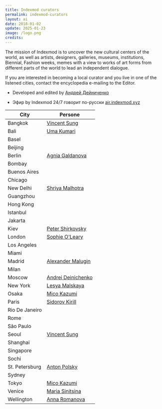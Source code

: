 ```yaml
---
title: Indexmod curators
permalink: indexmod-curators
layout: ai
date: 2018-01-02
update: 2025-01-23
image: /logo.png
credits:
---
```


The mission of Indexmod is to uncover the new cultural centers of the world, as well as artists, designers, galleries, museums, institutions, Biennial, Fashion weeks, memes with a view to works of art forms from different parts of the world to lead an independent dialogue.

If you are interested in becoming a local curator and you live in one of the listened cities, contact the encyclopedia e-mailing to the Editor.

+ Developed and edited by [Андрей Дейниченко](mailto:indexmod@ya.ru)

+ Эфир by Indexmod 24/7 говорит по-русски  [air.indexmod.xyz](https://air.indexmod.xyz/)



| City         | Persone           |
|---------------|------------------------|
| Bangkok       | [Vincent Sung](sung-vincent) |
| Bali          | [Uma Kumari](kumari-uma) |
| Basel         |                        |
| Beijing       |                        |
| Berlin        | [Agnia Galdanova](galdanova-agnia) |
| Bombay        |                        |
| Buenos Aires  |                        |
| Chicago       |                        |
| New Delhi     | [Shriya Malhotra](malhotra-shriya) |
| Guangzhou     |                        |
| Hong Kong     |                        |
| Istanbul      |                        |
| Jakarta       |                        |
| Kiev          | [Peter Shirkovsky](shirkovsky-peter) |
| London        | [Sophie O'Leary](o-leary-sophie) |
| Los Angeles   |                        |
| Miami         |                        |
| Madrid        | [Alexander Malugin](malugin-alexander) |
| Milan         |                        |
| Moscow        | [Andrei Deinichenko](deinichenko-andrei) |
| New York      | [Lesya Malskaya](malskaya-lesya) |
| Osaka         | [Mico Kazumi](kazumi-mico) |
| Paris         | [Sidorov Kirill](kirill-sidorov) |
| Rio De Janeiro|                        |
| Rome          |                        |
| São Paulo    |                        |
| Seoul         | [Vincent Sung](sung-vincent) |
| Shanghai      |                        |
| Singapore     |                        |
| Sochi         |                        |
| St. Petersburg| [Anton Polsky](polsky-anton) |
| Sydney        |                        |
| Tokyo         | [Mico Kazumi](kazumi-mico) |
| Venice        | [Maria Sinitsina](sinitsina-maria) |
| Wellington    | [Anna Romanova](romanova-anna) |
